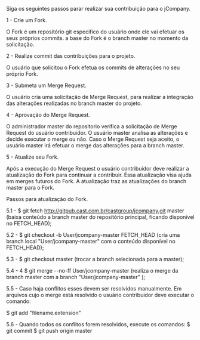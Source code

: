 Siga os seguintes passos parar realizar sua contribuição para o jCompany.

1 - Crie um Fork.

 O Fork é um repositório git especifico do usuário onde ele vai efetuar os seus próprios commits.
 a base do Fork é o branch master no momento da solicitação.
 

2 - Realize commit das contribuições para o projeto.

 O usuário que solicitou o Fork efetua os commits de alterações no seu próprio Fork.

 
3 - Submeta um Merge Request.

 O usuário cria uma solicitação de Merge Request, para realizar a integração das alterações realizadas no branch master do projeto.

 
4 - Aprovação do Merge Request.

 O administrador master do repositorio verifica a solicitação de Merge Request do usuário contribuidor.
 O usuário master analisa as alterações e decide executar o merge ou não.
 Caso o Merge Request seja aceito, o usuário master irá efetuar o merge das alterações para a branch master.
 

 5 - Atualize seu Fork.

  Após a execução do Merge Request o usuário contribuidor deve realizar a atualização do Fork para continuar a contribuir. 
  Essa atualização visa ajuda em merges futuros do Fork. 
  A atualização traz as atualizações do branch master para o Fork.

  Passos para atualização do Fork.

  5.1 - $ git fetch http://gitpub.cast.com.br/castgroup/jcompany.git master
  	(baixa conteúdo a branch master do repositório principal, ficando disponível no FETCH_HEAD);

  5.2 - $ git checkout -b User/jcompany-master FETCH_HEAD
  	(cria uma branch local "User/jcompany-master" com o conteúdo disponível no FETCH_HEAD);

  5.3 - $ git checkout master
  	(trocar a branch selecionada para a master);
  	
  5.4 - 4	$ git merge --no-ff User/jcompany-master
  	(realiza o merge da branch master com a branch "User/jcompany-master" );

  5.5 - Caso haja conflitos esses devem ser resolvidos manualmente. Em arquivos cujo o merge está resolvido o usuário contribuidor deve executar o comando:

  $ git add "filename.extension"

  5.6 - Quando todos os conflitos forem resolvidos, execute os comandos:
  $ git commit
  $ git push origin master